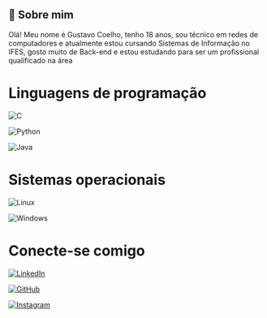 
## 🚀 Sobre mim

Olá! Meu nome é Gustavo Coelho, tenho 18 anos, sou técnico em redes de computadores e atualmente estou cursando Sistemas de Informação no IFES, gosto muito de Back-end e estou estudando para ser um profissional qualificado na área

# Linguagens de programação

![C](https://img.shields.io/badge/C-00599C?style=for-the-badge&logo=c&logoColor=white) 

![Python](https://img.shields.io/badge/python-3670A0?style=for-the-badge&logo=python&logoColor=ffdd54)

![Java](https://img.shields.io/badge/java-%23ED8B00.svg?style=for-the-badge&logo=openjdk&logoColor=white)
# Sistemas operacionais 
![Linux](https://img.shields.io/badge/Linux-000?style=for-the-badge&logo=linux&logoColor=FCC624)

![Windows](https://img.shields.io/badge/Windows-000?style=for-the-badge&logo=windows&logoColor=2CA5E0)
# Conecte-se comigo 
[![LinkedIn](https://img.shields.io/badge/LinkedIn-0077B5?style=for-the-badge&logo=linkedin&logoColor=white)](https://www.linkedin.com/in/gustavocz/)

[![GitHub](https://img.shields.io/badge/GitHub-100000?style=for-the-badge&logo=github&logoColor=white)](https://github.com/gustavoocz)

[![Instagram](https://img.shields.io/badge/-Instagram-%23E4405F?style=for-the-badge&logo=instagram&logoColor=white)](https://www.instagram.com/gustavoo.cz/)